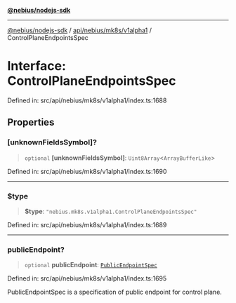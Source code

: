 [**@nebius/nodejs-sdk**](../../../../../README.md)

---

[@nebius/nodejs-sdk](../../../../../README.md) / [api/nebius/mk8s/v1alpha1](../README.md) / ControlPlaneEndpointsSpec

# Interface: ControlPlaneEndpointsSpec

Defined in: src/api/nebius/mk8s/v1alpha1/index.ts:1688

## Properties

### \[unknownFieldsSymbol\]?

> `optional` **\[unknownFieldsSymbol\]**: `Uint8Array`\<`ArrayBufferLike`\>

Defined in: src/api/nebius/mk8s/v1alpha1/index.ts:1690

---

### $type

> **$type**: `"nebius.mk8s.v1alpha1.ControlPlaneEndpointsSpec"`

Defined in: src/api/nebius/mk8s/v1alpha1/index.ts:1689

---

### publicEndpoint?

> `optional` **publicEndpoint**: [`PublicEndpointSpec`](PublicEndpointSpec.md)

Defined in: src/api/nebius/mk8s/v1alpha1/index.ts:1695

PublicEndpointSpec is a specification of public endpoint for control plane.
